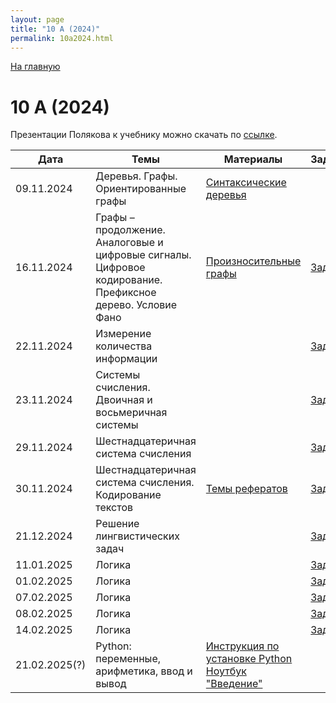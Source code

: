 ```yaml
---
layout: page
title: "10 А (2024)"
permalink: 10a2024.html
---
```

[На главную](https://pkholyavin.github.io)

# 10 А (2024)

Презентации Полякова к учебнику можно скачать по [ссылке](http://kpolyakov.spb.ru/school/basebook/slides.htm).

| Дата | Темы | Материалы | Задание |
|---|---|---|---|
|09.11.2024|Деревья. Графы. Ориентированные графы|[Синтаксические деревья](syntax_trees.html)||
|16.11.2024|Графы &ndash; продолжение. Аналоговые и цифровые сигналы.<br>   Цифровое кодирование. Префиксное дерево. Условие Фано|[Произносительные графы](pronunciation_graphs.html)|[Задание](10a_task_16112024.html)|
|22.11.2024|Измерение количества информации||[Задание](10a_task_22112024.html)|
|23.11.2024|Системы счисления. Двоичная и восьмеричная системы||[Задание](10a_task_23112024.html)|
|29.11.2024|Шестнадцатеричная система счисления||[Задание](10a_task_29112024.html)|
|30.11.2024|Шестнадцатеричная система счисления. Кодирование текстов|[Темы рефератов](10a_essays.html)|[Задание](10a_task_30112024.html)|
|21.12.2024|Решение лингвистических задач||[Задание](images/sango_numbers.jpg)|
|11.01.2025|Логика||[Задание](10a_task_11012025.html)|
|01.02.2025|Логика||[Задание](10a_task_01022025.html)|
|07.02.2025|Логика||[Задание](10a_task_07022025.html)|
|08.02.2025|Логика||[Задание](10a_task_08022025.html)|
|14.02.2025|Логика||[Задание](10a_task_14022025.html)|
|21.02.2025(?)|Python: переменные, арифметика, ввод и вывод|[Инструкция по установке Python](install_python.html)<br>[Ноутбук "Введение"](https://colab.research.google.com/github/PKholyavin/compsci/blob/main/ipynb/variables.ipynb)||
